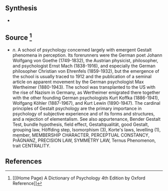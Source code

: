 ## Synthesis
- 
## Source [^1]
- $n$. A school of psychology concerned largely with emergent Gestalt phenomena in perception. Its forerunners were the German poet Johann Wolfgang von Goethe (1749-1832), the Austrian physicist, philosopher, and psychologist Ernst Mach (1838-1916), and especially the German philosopher Christian von Ehrenfels (1859-1932), but the emergence of the school is usually traced to 1912 and the publication of a seminal article on apparent movement by the German psychologist Max Wertheimer (1880-1943). The school was transplanted to the US with the rise of Nazism in Germany, as Wertheimer emigrated there together with the other founding German psychologists Kurt Koffka (1886-1941), Wolfgang Köhler (1887-1967), and Kurt Lewin (1890-1947). The cardinal principles of Gestalt psychology are the primary importance in psychology of subjective experience and of its forms and structures, and a rejection of elementalism. See also appurtenance, Bender Gestalt Test, bundle hypothesis, field effect, Gestaltqualität, good Gestalt, grouping law, Höffding step, Isomorphism (3), Korte's laws, levelling (1), member, MEMBERSHIP CHARACTER, PERCEPTUAL CONSTANCY, PrÄGNANZ, PRECISION LAW, SYMMETRY LAW, Ternus Phenomenon, trait CENTRALITY.
## References

[^1]: [[(Home Page) A Dictionary of Psychology 4th Edition by Oxford Reference]]